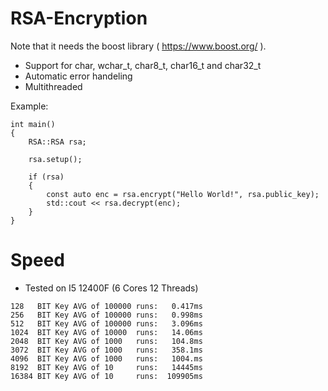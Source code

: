 # RSA-Encryption

Note that it needs the boost library ( https://www.boost.org/ ).

* Support for char, wchar_t, char8_t, char16_t and char32_t
* Automatic error handeling
* Multithreaded

Example:
```
int main()
{
    RSA::RSA rsa;
    
    rsa.setup();
    
    if (rsa)
    {
        const auto enc = rsa.encrypt("Hello World!", rsa.public_key);
        std::cout << rsa.decrypt(enc);
    }
}
```

# Speed

* Tested on I5 12400F (6 Cores 12 Threads)

```
128   BIT Key AVG of 100000 runs:   0.417ms
256   BIT Key AVG of 100000 runs:   0.998ms
512   BIT Key AVG of 100000 runs:   3.096ms
1024  BIT Key AVG of 10000  runs:   14.06ms
2048  BIT Key AVG of 1000   runs:   104.8ms
3072  BIT Key AVG of 1000   runs:   358.1ms
4096  BIT Key AVG of 1000   runs:   1004.ms
8192  BIT Key AVG of 10     runs:   14445ms 
16384 BIT Key AVG of 10     runs:  109905ms
```

